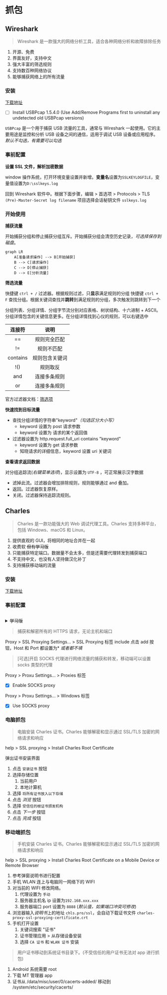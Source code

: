 # 抓包

## Wireshark

> Wireshark 是一款强大的网络分析工具，适合各种网络分析和故障排除任务

1. 开源、免费
2. 界面友好，支持中文
3. 强大丰富的筛选规则
4. 支持数百种网络协议
5. 能够捕获网络上的所有流量

### 安装

[下载地址](https://www.wireshark.org/download.html)

- [ ] Install USBPcap 1.5.4.0
      (Use Add/Remove Programs first to uninstall any undetected old USBPcap versions)

`USBPcap` 是一个用于捕获 USB 流量的工具，通常与 Wireshark 一起使用。它的主要用途是监控和分析 USB 设备之间的通信，适用于调试 USB 设备或应用程序。_默认不勾选，有需要可以勾选_

### 事前配置

**设置 SSL 文件，解析加密数据**

window 操作系统，打开环境变量设置并新增。**变量名**设置为`SSLKEYLOGFILE`，变量值设置为`D:\sslkeys.log`

回到 Wireshark 软件中。根据下面步骤，编辑 > 首选项 > Protocols > TLS
`(Pre)-Master-Secret log filename` 项目选择会话秘钥文件 `sslkeys.log`

### 开始使用

**捕获流量**

开始捕获分组和停止捕获分组互斥。开始捕获分组会清空历史记录，_可选择保存到磁盘_。

```mermaid
graph LR
    A[准备请求操作] --> B[开始捕获]
    B --> C[请求操作]
    C --> D[停止捕获]
    D --> E[分析流量]
```

**筛选流量**

快捷键 `ctrl + /` 过滤器。根据规则过滤，只**显示**满足规则的分组
快捷键 `ctrl + F` 查找分组。根据关键词查找并**跳转**到满足规则的分组，多次触发则跳转到下一个

分组列表、分组详情、分组字节流分别对应表格、树状结构、十六进制 + ASCII。
分组详情包含的关键信息更多。在分组详情找到心仪的规则，可以右键选中

|  连接符  |      说明      |
| :------: | :------------: |
|    ==    |  规则完全匹配  |
|    !=    |   规则不匹配   |
| contains | 规则包含关键词 |
|   !()    |    规则取反    |
|   and    |  连接多条规则  |
|    or    |  连接多条规则  |

官方过滤器文档：[筛选项](https://www.wireshark.org/docs/dfref/)

**快速找到目标流量**

- 查找分组详情的字符串"keyword"_（勾选区分大小写）_
  - keyword 设置为 post 请求参数
  - keyword 设置为 请求的某个返回值
- 过滤器设置为 http.request.full_uri contains "keyword"
  - keyword 设置为 get 请求参数
  - 知晓请求的详细信息，keyword 设置 uri 关键词

**查看请求返回数据**

对分组追踪流(_右键菜单选项_)，显示设置为 `UTF-8` ，可正常展示汉字数据

- 滤掉此流。过滤器会增加排除规则，规则能够通过 and 叠加。
- 返回。过滤器恢复原样。
- 关闭。过滤器保持追踪流规则。

## Charles

> Charles 是一款功能强大的 Web 调试代理工具。Charles 支持多种平台，包括 Windows、macOS 和 Linux。

1. 提供直观的 GUI，将相同的地址合并在一起
2. 收费软 ~~但有学习版~~
3. 只能捕获特定端口。数据量不会太多，但是还需要代理转发到捕获端口
4. 不支持中文，也没有人坚持做汉化补丁
5. 支持捕获移动端的流量

### 安装

[下载地址](https://www.charlesproxy.com/download/)

### 事前配置

##

<details>
<summary><del>学习版</del></summary>

访问[激活码计算器](https://www.zzzmode.com/mytools/charles)，在唯一的文本框输入随意字符 _Registered Name_，可以生成* License Key*。回到软件 help > Register Charles...。将这组信息输入到对话框即可

</details>

> 捕获和解密所有的 HTTPS 请求，无论主机和端口

Proxy > SSL Proxying Settings... > SSL Proxying 标签
include 点击 add 按钮，Host 和 Port 都设置为\* _或者都不填_

> [可选]开启 SOCKS 代理进行网络流量的捕获和转发，移动端可以设置 socks 类型的代理

Proxy > Proxu Settings... > Proxies 标签

- [x] Enable SOCKS proxy

Proxy > Proxu Settings... > Windows 标签

- [x] Use SOCKS proxy

### 电脑抓包

> 电脑安装 Charles 证书。Charles 能够解密和显示通过 SSL/TLS 加密的网络请求和响应

help > SSL proxying > Install Charles Root Certificate

弹出证书安装界面

1. 点击 `安装证书` 按钮
2. 选择存储位置
   1. 当前用户
   2. 本地计算机
3. 选择 `将所有证书放入以下存储`
4. 点击 _浏览_ 按钮
5. 选择 `受信任的根证书颁发机构`
6. 点击 _下一步_ 按钮
7. 点击 _完成_ 按钮

### 移动端抓包

> 手机安装 Charles 证书。Charles 能够解密和显示通过 SSL/TLS 加密的网络请求和响应

help > SSL proxying > Install Charles Root Certificate on a Mobile Device or Remote Browser

1. 参考弹窗说明书进行配置
2. 手机 WLAN 连上与电脑同一网络下的 WIFI
3. 对当前的 WIFI 修改网络。
   1. 代理设置为 `手动`
   2. 服务器主机名 ip 设置为`192.168.xxx.xxx`
   3. 服务器端口 port 设置为 `8888` (_默认值，如果端口冲突可修改_)
4. 浏览器输入*说明书*上的地址 `chls.pro/ssl`，会自动下载证书文件 `charles-proxy-ssl-proxying-certificate.crt`
5. 手机打开设置
   1. 关键词搜索 "证书"
   2. 证书管理应用 > 从存储设备安装
   3. 选择 `CA 证书` 和 `WLAN 证书` 安装

> 用户证书移动到系统证书目录下。(不受信任的用户证书无法对 app 进行抓包)

1. Android 系统需要 root
2. 下载 MT 管理器 app
3. 证书从 /data/misc/user/0/cacerts-added/ 移动到 /system/etc/security/cacerts/
